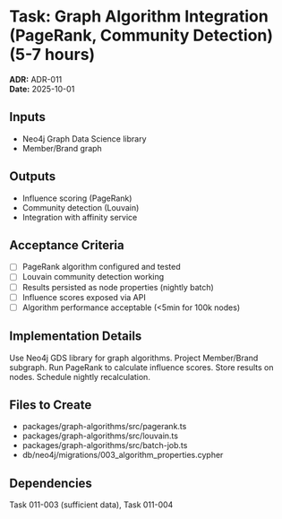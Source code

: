 # Task: Graph Algorithm Integration (PageRank, Community Detection) (5-7 hours)
**ADR:** ADR-011  
**Date:** 2025-10-01

## Inputs
- Neo4j Graph Data Science library
- Member/Brand graph

## Outputs
- Influence scoring (PageRank)
- Community detection (Louvain)
- Integration with affinity service

## Acceptance Criteria
- [ ] PageRank algorithm configured and tested
- [ ] Louvain community detection working
- [ ] Results persisted as node properties (nightly batch)
- [ ] Influence scores exposed via API
- [ ] Algorithm performance acceptable (<5min for 100k nodes)

## Implementation Details
Use Neo4j GDS library for graph algorithms. Project Member/Brand subgraph. Run PageRank to calculate influence scores. Store results on nodes. Schedule nightly recalculation.

## Files to Create
- packages/graph-algorithms/src/pagerank.ts
- packages/graph-algorithms/src/louvain.ts
- packages/graph-algorithms/src/batch-job.ts
- db/neo4j/migrations/003_algorithm_properties.cypher

## Dependencies
Task 011-003 (sufficient data), Task 011-004